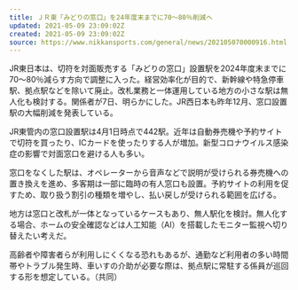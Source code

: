 ```yaml
---
title: ＪＲ東「みどりの窓口」を24年度末までに70～80％削減へ
updated: 2021-05-09 23:09:02Z
created: 2021-05-09 23:09:02Z
source: https://www.nikkansports.com/general/news/202105070000916.html
---
```


JR東日本は、切符を対面販売する「みどりの窓口」設置駅を2024年度末までに70～80％減らす方向で調整に入った。経営効率化が目的で、新幹線や特急停車駅、拠点駅などを除いて廃止。改札業務と一体運用している地方の小さな駅は無人化も検討する。関係者が7日、明らかにした。JR西日本も昨年12月、窓口設置駅の大幅削減を発表している。

JR東管内の窓口設置駅は4月1日時点で442駅。近年は自動券売機や予約サイトで切符を買ったり、ICカードを使ったりする人が増加。新型コロナウイルス感染症の影響で対面窓口を避ける人も多い。

窓口をなくした駅は、オペレーターから音声などで説明が受けられる券売機への置き換えを進め、多客期は一部に臨時の有人窓口も設置。予約サイトの利用を促すため、取り扱う割引の種類を増やし、払い戻しが受けられる範囲を広げる。

地方は窓口と改札が一体となっているケースもあり、無人駅化を検討。無人化する場合、ホームの安全確認などは人工知能（AI）を搭載したモニター監視へ切り替えたい考えだ。

高齢者や障害者らが利用しにくくなる恐れもあるが、通勤など利用者の多い時間帯やトラブル発生時、車いすの介助が必要な際は、拠点駅に常駐する係員が巡回する形を想定している。（共同）